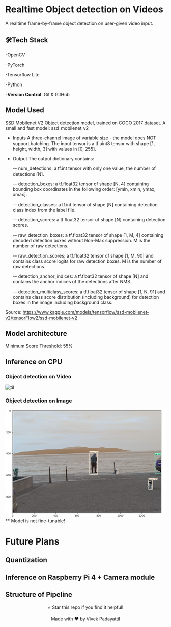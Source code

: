 # Realtime Object detection on Videos
A realtime frame-by-frame object detection on user-given video input.

## 🛠️Tech Stack  
-OpenCV

-PyTorch

-Tensorflow Lite

-Python

-**Version Control**: Git & GitHub

## Model Used

SSD Mobilenet V2 Object detection model, trained on COCO 2017 dataset. A small and fast model: ssd_mobilenet_v2

- Inputs
A three-channel image of variable size - the model does NOT support batching. The input tensor is a tf.uint8 tensor with shape [1, height, width, 3] with values in [0, 255].

- Output
The output dictionary contains:

  -- num_detections: a tf.int tensor with only one value, the number of detections [N].
  
  -- detection_boxes: a tf.float32 tensor of shape [N, 4] containing bounding box coordinates in the following order: [ymin, xmin, ymax, xmax].
  
  -- detection_classes: a tf.int tensor of shape [N] containing detection class index from the label file.
  
  -- detection_scores: a tf.float32 tensor of shape [N] containing detection scores.
  
  -- raw_detection_boxes: a tf.float32 tensor of shape [1, M, 4] containing decoded detection boxes without Non-Max suppression. M is the number of raw detections.
  
  -- raw_detection_scores: a tf.float32 tensor of shape [1, M, 90] and contains class score logits for raw detection boxes. M is the number of raw detections.
  
  -- detection_anchor_indices: a tf.float32 tensor of shape [N] and contains the anchor indices of the detections after NMS.
  
  -- detection_multiclass_scores: a tf.float32 tensor of shape [1, N, 91] and contains class score distribution (including background) for detection boxes in the image including background class.

Source:
https://www.kaggle.com/models/tensorflow/ssd-mobilenet-v2/tensorFlow2/ssd-mobilenet-v2

## Model architecture

Minimum Score Threshold: 55%

## Inference on CPU

### Object detection on Video
![til](https://github.com/vivupadi/object_detection/blob/main/Data/Obj_detect.gif)


### Object detection on Image
![til](https://github.com/vivupadi/object_detection/blob/main/Data/obj_detect.jpg)
** Model is not fine-tunable! 

# Future Plans

## Quantization


## Inference on Raspberry Pi 4 + Camera module


## Structure of Pipeline


<div align="center">
⭐ Star this repo if you find it helpful!
  
Made with ❤️ by Vivek Padayattil
</div>
